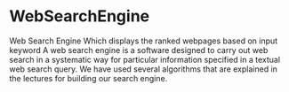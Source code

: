 # WebSearchEngine
Web Search Engine Which displays the ranked webpages based on input keyword
A web search engine is a software designed to carry out web search in a systematic way for particular information specified in a textual web search query. 
We have used several algorithms that are explained in the lectures for building our search engine.
